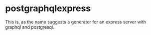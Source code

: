 # postgraphqlexpress
This is, as the name suggests a generator for an express server with graphql and postgresql.
